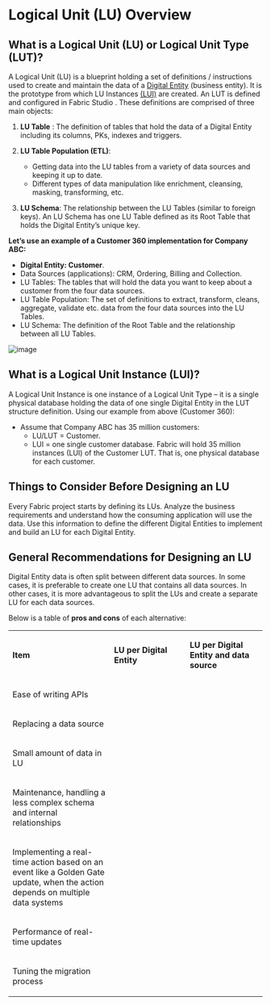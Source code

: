 # Logical Unit (LU) Overview

## What is a Logical Unit (LU) or Logical Unit Type (LUT)?
A Logical Unit (LU) is a blueprint holding a set of definitions / instructions used to create and maintain the data of a [Digital Entity](https://github.com/k2view-academy/K2View-Academy/wiki/Fabric-Glossary#digital-entity)  (business entity). It is the prototype from which LU Instances [(LUI)](https://github.com/k2view-academy/K2View-Academy/wiki/Fabric-Glossary#lui)  are created. 
An LUT is defined and configured in Fabric Studio . These definitions are comprised of three main objects:
1. **LU Table** : The definition of tables that hold the data of a Digital Entity including its columns, PKs, indexes and triggers.

2. **LU Table Population  (ETL)**: 
    * Getting data into the LU tables from a variety of data sources and keeping it up to date.
    * Different types of data manipulation like enrichment, cleansing, masking, transforming, etc. 
3. **LU Schema**: The relationship between the LU Tables (similar to foreign keys). An LU Schema  has one LU Table defined as its Root Table that holds the Digital Entity’s unique key.

**Let’s use an example of a Customer 360 implementation for Company ABC:**
* **Digital Entity: Customer**.
* Data Sources (applications): CRM, Ordering, Billing and Collection.
* LU Tables: The tables that will hold the data you want to keep about a customer from the four data sources.
* LU Table Population: The set of definitions to extract, transform, cleans, aggregate, validate   etc. data from the four data sources into the LU Tables.
* LU Schema: The definition of the Root Table and the relationship between all LU Tables.

![image](https://github.com/k2view-academy/K2View-Academy/blob/master/articles/logical_units/images/1.1_LU_Overview.png)

## What is a Logical Unit Instance (LUI)?
A Logical Unit Instance is one instance of a Logical Unit Type – it is a single physical database  holding the data of one single Digital Entity in the LUT structure definition.
Using our example from above (Customer 360):
* Assume that Company ABC has 35 million customers:
   * LU/LUT = Customer.
   * LUI = one single customer database.
Fabric will hold 35 million instances (LUI) of the Customer LUT. That is, one physical database for each customer.

## Things to Consider Before Designing an LU 
Every Fabric project starts by defining its LUs. Analyze the business requirements and understand how the consuming application will use the data. Use this information to define the different Digital Entities to implement and build an LU for each Digital Entity.


## General Recommendations for Designing an LU 
Digital Entity data is often split between different data sources. In some cases, it is preferable to create one LU that contains all data sources. In other cases, it is more advantageous to split the LUs and create a separate LU for each data sources.

Below is a table of **pros and cons** of each alternative:

<table role="table" width="800">
<tbody>
<tr>
<td width="300">
<p><strong>Item</strong></p>
</td>
<td width="250">
<p><strong>LU per Digital Entity</strong></p>
</td>
<td width="250">
<p><strong>LU per Digital Entity and data source</strong></p>
</td>
</tr>
<tr>
<td width="300">
<p>Ease of writing APIs</p>
</td>
<td align="center" width="60">&nbsp; <img src="https://k2vacademy.s3.amazonaws.com/Fabric/1_LU_Schema_and_Overview/1.1_LU_Overview/V_sign.png" alt="" </td>
<td align="center" width="60">&nbsp; <img src="https://k2vacademy.s3.amazonaws.com/Fabric/1_LU_Schema_and_Overview/1.1_LU_Overview/X_sign.png" alt="" </td>
</tr>
<tr>
<td width="300">
<p>Replacing a data source</p>
</td>
<td align="center" width="60">&nbsp; <img src="https://k2vacademy.s3.amazonaws.com/Fabric/1_LU_Schema_and_Overview/1.1_LU_Overview/X_sign.png" alt="" </td>
<td align="center" width="60">&nbsp; <img src="https://k2vacademy.s3.amazonaws.com/Fabric/1_LU_Schema_and_Overview/1.1_LU_Overview/V_sign.png" alt="" </td>
</tr>
<tr>
<td width="300">
<p>Small amount of data in LU</p>
</td>
<td align="center" width="60">&nbsp; <img src="https://k2vacademy.s3.amazonaws.com/Fabric/1_LU_Schema_and_Overview/1.1_LU_Overview/X_sign.png" alt="" </td>
<td align="center" width="60">&nbsp; <img src="https://k2vacademy.s3.amazonaws.com/Fabric/1_LU_Schema_and_Overview/1.1_LU_Overview/V_sign.png" alt="" </td>
</tr>
<tr>
<td width="250">
<p>Maintenance, handling a less complex schema and internal relationships</p>
</td>
<td align="center" width="60">&nbsp; <img src="https://k2vacademy.s3.amazonaws.com/Fabric/1_LU_Schema_and_Overview/1.1_LU_Overview/X_sign.png" alt="" </td>
<td align="center" width="60">&nbsp; <img src="https://k2vacademy.s3.amazonaws.com/Fabric/1_LU_Schema_and_Overview/1.1_LU_Overview/V_sign.png" alt="" </td>
</tr>
<tr>
<td width="250">
<p>Implementing a real-time action based on an event like a Golden Gate update, when the action depends on multiple data systems</p>
</td>
<td align="center" width="60">&nbsp; <img src="https://k2vacademy.s3.amazonaws.com/Fabric/1_LU_Schema_and_Overview/1.1_LU_Overview/V_sign.png" alt="" </td>
<td align="center" width="60">&nbsp; <img src="https://k2vacademy.s3.amazonaws.com/Fabric/1_LU_Schema_and_Overview/1.1_LU_Overview/X_sign.png" alt="" </td>
</tr>
<tr>
<td width="250">
<p>Performance of real-time updates</p>
</td>
<td align="center" width="60">&nbsp; <img src="https://k2vacademy.s3.amazonaws.com/Fabric/1_LU_Schema_and_Overview/1.1_LU_Overview/X_sign.png" alt="" </td>
<td align="center" width="60">&nbsp; <img src="https://k2vacademy.s3.amazonaws.com/Fabric/1_LU_Schema_and_Overview/1.1_LU_Overview/V_sign.png" alt="" </td>
</tr>
<tr>
<td width="250">
<p>Tuning the migration process</p>
</td>
<td align="center" width="60">&nbsp; <img src="https://k2vacademy.s3.amazonaws.com/Fabric/1_LU_Schema_and_Overview/1.1_LU_Overview/X_sign.png" alt="" </td>
<td align="center" width="60">&nbsp; <img src="https://k2vacademy.s3.amazonaws.com/Fabric/1_LU_Schema_and_Overview/1.1_LU_Overview/V_sign.png" alt="" </td>
</tr>
</tbody>
</table>

